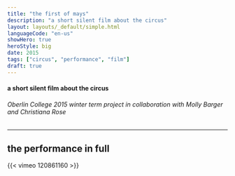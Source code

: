 ```yaml
---
title: "the first of mays"
description: "a short silent film about the circus"
layout: layouts/_default/simple.html
languageCode: "en-us"
showHero: true
heroStyle: big
date: 2015
tags: ["circus", "performance", "film"]
draft: true
---
```

#### a short silent film about the circus
###### Oberlin College 2015 winter term project in collaboration with Molly Barger and Christiana Rose
---

## the performance in full
{{< vimeo 120861160 >}}
